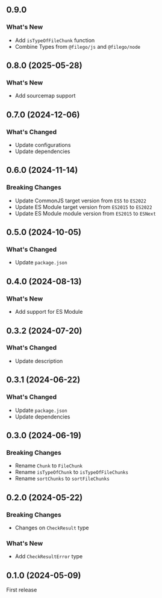 ## 0.9.0

### What's New

- Add `isTypeOfFileChunk` function
- Combine Types from `@filego/js` and `@filego/node`

## 0.8.0 (2025-05-28)

### What's New

- Add sourcemap support

## 0.7.0 (2024-12-06)

### What's Changed

- Update configurations
- Update dependencies

## 0.6.0 (2024-11-14)

### Breaking Changes

- Update CommonJS target version from `ES5` to `ES2022`
- Update ES Module target version from `ES2015` to `ES2022`
- Update ES Module module version from `ES2015` to `ESNext`

## 0.5.0 (2024-10-05)

### What's Changed

- Update `package.json`

## 0.4.0 (2024-08-13)

### What's New

- Add support for ES Module

## 0.3.2 (2024-07-20)

### What's Changed

- Update description

## 0.3.1 (2024-06-22)

### What's Changed

- Update `package.json`
- Update dependencies

## 0.3.0 (2024-06-19)

### Breaking Changes

- Rename `Chunk` to `FileChunk`
- Rename `isTypeOfChunk` to `isTypeOfFileChunks`
- Rename `sortChunks` to `sortFileChunks`

## 0.2.0 (2024-05-22)

### Breaking Changes

- Changes on `CheckResult` type

### What's New

- Add `CheckResultError` type

## 0.1.0 (2024-05-09)

First release
